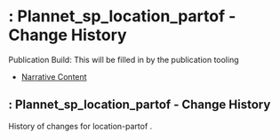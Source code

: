 # : Plannet\_sp\_location\_partof - Change History

Publication Build: This will be filled in by the publication tooling

* [Narrative Content](SearchParameter-location-partof.html)

## : Plannet\_sp\_location\_partof - Change History

History of changes for location-partof .